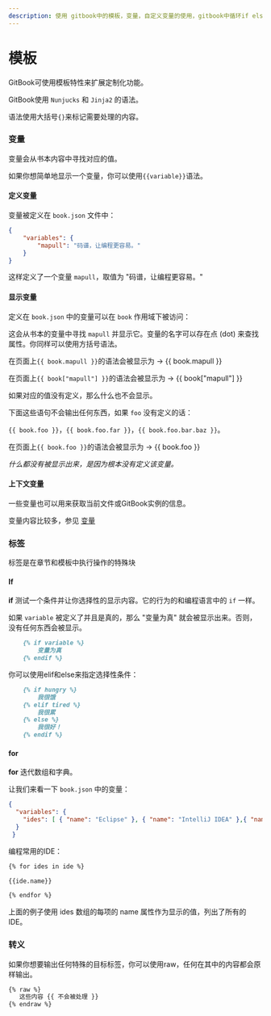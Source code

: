 ```yaml
---
description: 使用 gitbook中的模板，变量，自定义变量的使用，gitbook中循环if else 语法教程
---
```

# 模板

GitBook可使用模板特性来扩展定制化功能。

GitBook使用 `Nunjucks` 和 `Jinja2` 的语法。

语法使用大括号`{}`来标记需要处理的内容。

### 变量

变量会从书本内容中寻找对应的值。

如果你想简单地显示一个变量，你可以使用`{{variable}}`语法。

#### 定义变量

变量被定义在 `book.json` 文件中：

```json
{
    "variables": {
        "mapull": "码谱，让编程更容易。"
    }
}
```

这样定义了一个变量 `mapull`，取值为 "码谱，让编程更容易。"

#### 显示变量

定义在 `book.json` 中的变量可以在 `book` 作用域下被访问：

这会从书本的变量中寻找 `mapull` 并显示它。变量的名字可以存在点 (dot) 来查找属性。你同样可以使用方括号语法。

在页面上`{{ book.mapull }}`的语法会被显示为 -> {{ book.mapull }}

在页面上`{{ book["mapull"] }}`的语法会被显示为 -> {{ book["mapull"] }}

如果对应的值没有定义，那么什么也不会显示。

下面这些语句不会输出任何东西，如果 `foo` 没有定义的话：

`{{ book.foo }}`，`{{ book.foo.far }}`，`{{ book.foo.bar.baz }}`。

在页面上`{{ book.foo }}`的语法会被显示为 -> {{ book.foo }}

_什么都没有被显示出来，是因为根本没有定义该变量。_

#### 上下文变量

一些变量也可以用来获取当前文件或GitBook实例的信息。

变量内容比较多，参见 [变量](./variable.html)

### 标签

标签是在章节和模板中执行操作的特殊块

#### If

**if** 测试一个条件并让你选择性的显示内容。它的行为的和编程语言中的 `if` 一样。

如果 `variable` 被定义了并且是真的，那么 "变量为真" 就会被显示出来。否则，没有任何东西会被显示。

```markdown
	{% if variable %}
		变量为真
	{% endif %}
```

你可以使用elif和else来指定选择性条件：

```markdown
    {% if hungry %}
		我很饿
	{% elif tired %}
		我很累
	{% else %}
		我很好！
	{% endif %}
```

#### for

**for** 迭代数组和字典。

让我们来看一下 `book.json` 中的变量：

```json
{ 
  "variables": { 
    "ides": [ { "name": "Eclipse" }, { "name": "IntelliJ IDEA" },{ "name": "Visual Studio Code" } ]
  }
 }
```

编程常用的IDE：

```bash
{% for ides in ide %}

{{ide.name}}

{% endfor %}
```

上面的例子使用 ides 数组的每项的 name 属性作为显示的值，列出了所有的IDE。


### 转义

如果你想要输出任何特殊的目标标签，你可以使用raw，任何在其中的内容都会原样输出。

```bash
{% raw %}
   这些内容 {{ 不会被处理 }}
{% endraw %}
```
